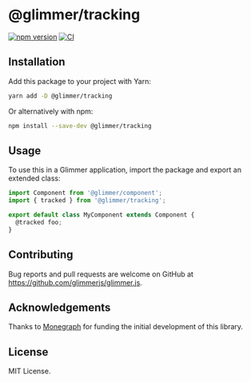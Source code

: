 # @glimmer/tracking

[![npm version](https://badge.fury.io/js/%40glimmer%2Ftracking.svg)](https://badge.fury.io/js/%40glimmer%2Ftracking)
[![CI](https://github.com/glimmerjs/glimmer.js/workflows/CI/badge.svg)](https://github.com/glimmerjs/glimmer.js/actions?query=workflow%3ACI)

## Installation

Add this package to your project with Yarn:

```bash
yarn add -D @glimmer/tracking
```

Or alternatively with npm:

```bash
npm install --save-dev @glimmer/tracking
```

## Usage

To use this in a Glimmer application, import the package and export an extended class:

```ts
import Component from '@glimmer/component';
import { tracked } from '@glimmer/tracking';

export default class MyComponent extends Component {
  @tracked foo;
}
```

## Contributing

Bug reports and pull requests are welcome on GitHub at https://github.com/glimmerjs/glimmer.js.

## Acknowledgements

Thanks to [Monegraph](http://monegraph.com) for funding the initial development
of this library.

## License

MIT License.
